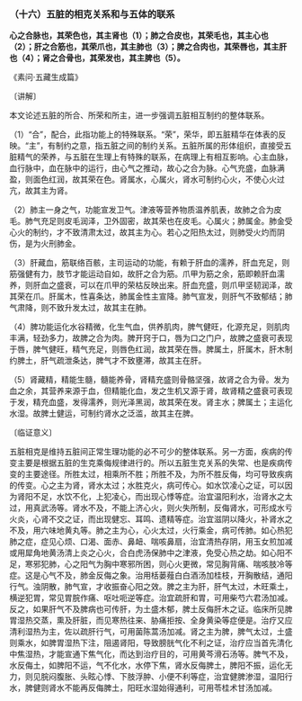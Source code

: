 ### （十六）五脏的相克关系和与五体的联系

**心之合脉也，其荣色也，其主肾也（1）；肺之合皮也，其荣毛也，其主心也（2）；肝之合筋也，其荣爪也，其主肺也（3）；脾之合肉也，其荣唇也，其主肝也（4）；肾之合骨也，其荣发也，其主脾也（5）。**

​《素问·五藏生成篇》

〔讲解〕

本文论述五脏的所合、所荣和所主，进一步强调五脏相互制约的整体联系。

（1）“合”，配合，此指功能上的特殊联系。“荣”，荣华，即五脏精华在体表的反映。“主”，有制约之意，指五脏之间的制约关系。五脏所属的形体组织，直接受五脏精气的荣养，与五脏在生理上有特殊的联系，在病理上有相互影响。心主血脉，血行脉中，血在脉中的运行，由心气之推动，故心之合为脉。心气充盛，血脉满盈，则面色红润，故其荣在色。肾属水，心属火，肾水可制约心火，不使心火过亢，故其主为肾。

（2）肺主一身之气，功能宣发卫气。津液等营养物质温养肌表，故肺之合为皮毛。肺气充足则皮毛润泽，卫外固密，故其荣也在皮毛。心属火；肺属金。肺金受心火的制约，才不致清肃太过，故其主为心。若心之阳热太过，则肺受火灼而阴伤，是为火刑肺金。

（3）肝藏血，筋联络百骸，主司运动的功能，有赖于肝血的濡养，肝血充足，则筋强健有力，肢节才能运动自如，故肝之合为筋。爪甲为筋之余，筋即赖肝血濡养，则肝血之盛衰，可以在爪甲的荣枯反映出来。肝血充盛，则爪甲坚韧润泽，故其荣在爪。肝属木，性喜条达，肺属金性主宣降。肺气宣发，则肝气不致郁结；肺气肃降，则不致升发太过，故其主在肺。

（4）脾功能运化水谷精微，化生气血，供养肌肉，脾气健旺，化源充足，则肌肉丰满，轻劲多力，故脾之合为肉。脾开窍于口，唇为口之门户，故脾之盛衰可表现于唇，脾气健旺，精气充足，则唇色红润，故其荣在唇。脾属土，肝属木，肝木制约脾土，肝气疏泄条达，脾气才不致壅滞，故其主在肝。

（5）肾藏精，精能生髓，髓能养骨，肾精充盛则骨骼坚强，故肾之合为骨。发为血之余，其营养来源于血，但精能化血，发之生机又源于肾，故肾精之盛衰可表现于发，精充血盛，发得濡养，则光泽黑润，故其荣在发。肾主水；脾属土；主运化水湿。故脾土健运，可制约肾水之泛滥，故其主在脾。

〔临证意义〕

五脏相克是维持五脏间正常生理功能的必不可少的整体联系。另一方面，疾病的传变主要是根据五脏的生克乘侮规律进行的。所以五脏生克关系的失常、也是疾病传变的主要途径。所胜太过，相乘所不胜；所胜不及，为所不胜反侮，均可导致疾病的传变。心之主为肾，肾水太过；水胜克火，病可传心。如水饮凌心之证，可以因为肾阳不足，水饮不化，上犯凌心，而出现心悸等症。治宜温阳利水，治肾水之太过，用真武汤等。肾水不及，不能上济心火，则火失所制，反侮肾水，可形成水亏火炎，心肾不交之证，而出现健忘、耳鸣、遗精等症。治宜滋阴以降火，补肾水之不及，用六味地黄丸等。肺之主为心，心火太过，火行乘金，病可传肺。如心热犯肺之症，症见心烦、口渴、面赤、鼻衄、喘咳鼻扇，治宜清热存阴，用玉女煎加减或用犀角地黄汤清上炎之心火，合白虎汤保肺中之津液，免受心热之劫。如心阳不足，寒邪犯肺，心之阳气为胸中寒邪所困，则心火更微，常见胸背痛、喘咳肢冷等症。这是心气不及，肺金反侮之象。治用栝蒌薤白白酒汤加桂枝，开胸散结，通阳行气。浊阴散，肺气宣，才收振奋心阳之效。脾之主为肝，肝气太过，木旺乘土，横逆犯胃，常见胃脘作痛、呕吐呃逆等症。治宜疏肝和胃，可用柴芍六君汤加减。反之，如果肝气不及脾病也可传肝，为土盛木郁，脾土反侮肝木之证。临床所见脾胃湿热交蒸，熏及肝脏，而见寒热往来、胁痛拒按、全身黄染等症便是。治疗又应清利湿热为主，佐以疏肝行气，可用菌陈蒿汤加减。肾之主为脾，脾气太过，土盛则乘水，如脾胃湿热下注，阻遏肾阳，导致膀胱气化不利之证，治疗应当首先清化中焦湿热，才能宣通下焦气化，而达到治疗目的，可用黄芩滑石汤等。脾气不及，水反侮土，如脾阳不运，气不化水，水停下焦，肾水反侮脾土，脾阳不振，运化无力，则见脘闷腹胀、头眩心悸、下肢浮肿、小便不利等症，治宜健脾渗湿，温阳行水，脾健则肾水不能再反侮脾土，阳旺水湿始得通利，可用苓桂术甘汤加减。


